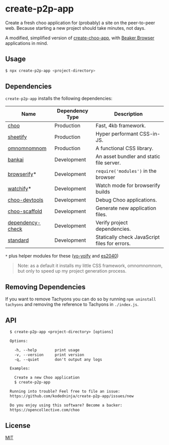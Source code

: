 # create-p2p-app

Create a fresh choo application for (probably) a site on the peer-to-peer web. Because starting a new project should take
minutes, not days.

A modified, simplified version of [create-choo-app](https://github.com/choojs/create-choo-app), with [Beaker Browser](https://beakerbrowser.com) applications in mind.

## Usage
```sh
$ npx create-p2p-app <project-directory>
```

## Dependencies
`create-p2p-app` installs the following dependencies:

Name                                                                 | Dependency Type | Description |
---------------------------------------------------------------------|-----------------|-------------|
[choo](https://github.com/choojs/choo)                               | Production      | Fast, 4kb framework.
[sheetify](https://github.com/stackcss/sheetify/)                    | Production      | Hyper performant CSS-in-JS.
[omnomnomnom](https://github.com/kodedninja/omnomnomnom)             | Production      | A functional CSS library.
[bankai](https://github.com/choojs/bankai)                           | Development     | An asset bundler and static file server.
[browserify](https://github.com/browserify/browserify)*              | Development     | `require('modules')` in the browser                        
[watchify](https://github.com/browserify/watchify)*                  | Development     | Watch mode for browserify builds
[choo-devtools](https://github.com/choojs/choo-devtools)             | Development     | Debug Choo applications.
[choo-scaffold](https://github.com/choojs/choo-scaffold)             | Development     | Generate new application files.
[dependency-check](https://github.com/maxogden/dependency-check)     | Development     | Verify project dependencies.
[standard](https://standardjs.com/)                                  | Development     | Statically check JavaScript files for errors.

`*` plus helper modules for these ([yo-yoify](https://github.com/shama/yo-yoify) and [es2040](https://github.com/ahdinosaur/es2040))

> Note: as a default it installs my little CSS framework, omnomnomnom, but only to speed up my project generation process.

## Removing Dependencies

If you want to remove Tachyons you can do so by running `npm uninstall tachyons` and removing the reference to Tachyons in `./index.js`.

## API
```txt
  $ create-p2p-app <project-directory> [options]

  Options:

    -h, --help        print usage
    -v, --version     print version
    -q, --quiet       don't output any logs

  Examples:

    Create a new Choo application
    $ create-p2p-app

  Running into trouble? Feel free to file an issue:
  https://github.com/kodedninja/create-p2p-app/issues/new

  Do you enjoy using this software? Become a backer:
  https://opencollective.com/choo
```

## License
[MIT](https://tldrlegal.com/license/mit-license)
